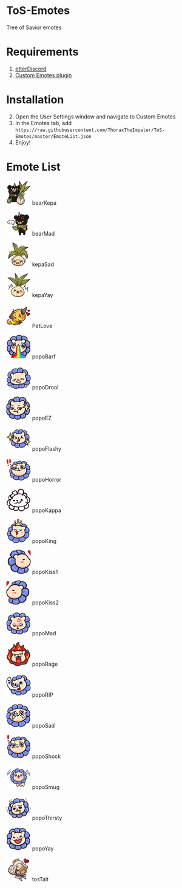 # ToS-Emotes

Tree of Savior emotes

# Requirements
1. [etterDiscord](https://betterdiscord.net/home/)
2. [Custom Emotes plugin](https://github.com/Natsulus/Custom-Emotes)

# Installation
2. Open the User Settings window and navigate to Custom Emotes
3. In the Emotes tab, add `https://raw.githubusercontent.com/ThoraxTheImpaler/ToS-Emotes/master/EmoteList.json`
4. Enjoy!

# Emote List

![bearKepa Image](https://raw.githubusercontent.com/ThoraxTheImpaler/ToS-Emotes/master/64/bearKepa.png)
bearKepa

![bearMad Image](https://raw.githubusercontent.com/ThoraxTheImpaler/ToS-Emotes/master/64/bearMad.png)
bearMad

![kepaSad Image](https://raw.githubusercontent.com/ThoraxTheImpaler/ToS-Emotes/master/64/kepaSad.png)
kepaSad

![kepaYay Image](https://raw.githubusercontent.com/ThoraxTheImpaler/ToS-Emotes/master/64/kepaYay.png)
kepaYay

![PetLove Image](https://raw.githubusercontent.com/ThoraxTheImpaler/ToS-Emotes/master/64/PetLove.png)
PetLove


![popoBarf Image](https://raw.githubusercontent.com/ThoraxTheImpaler/ToS-Emotes/master/64/popoBarf.png)
popoBarf

![popoDrool Image](https://raw.githubusercontent.com/ThoraxTheImpaler/ToS-Emotes/master/64/popoDrool.png)
popoDrool

![popoEZ Image](https://raw.githubusercontent.com/ThoraxTheImpaler/ToS-Emotes/master/64/popoEZ.png)
popoEZ

![popoFlashy Image](https://raw.githubusercontent.com/ThoraxTheImpaler/ToS-Emotes/master/64/popoFlashy.png)
popoFlashy

![popoHorror Image](https://raw.githubusercontent.com/ThoraxTheImpaler/ToS-Emotes/master/64/popoHorror.png)
popoHorror

![popoKappa Image](https://raw.githubusercontent.com/ThoraxTheImpaler/ToS-Emotes/master/64/popoKappa.png)
popoKappa

![popoKing Image](https://raw.githubusercontent.com/ThoraxTheImpaler/ToS-Emotes/master/64/popoKing.png)
popoKing

![popoKiss1 Image](https://raw.githubusercontent.com/ThoraxTheImpaler/ToS-Emotes/master/64/popoKiss1.png)
popoKiss1

![popoKiss2 Image](https://raw.githubusercontent.com/ThoraxTheImpaler/ToS-Emotes/master/64/popoKiss2.png)
popoKiss2

![popoMad Image](https://raw.githubusercontent.com/ThoraxTheImpaler/ToS-Emotes/master/64/popoMad.png)
popoMad

![popoRage Image](https://raw.githubusercontent.com/ThoraxTheImpaler/ToS-Emotes/master/64/popoRage.png)
popoRage

![popoRIP Image](https://raw.githubusercontent.com/ThoraxTheImpaler/ToS-Emotes/master/64/popoRIP.png)
popoRIP

![popoSad Image](https://raw.githubusercontent.com/ThoraxTheImpaler/ToS-Emotes/master/64/popoSad.png)
popoSad

![popoShock Image](https://raw.githubusercontent.com/ThoraxTheImpaler/ToS-Emotes/master/64/popoShock.png)
popoShock

![popoSmug Image](https://raw.githubusercontent.com/ThoraxTheImpaler/ToS-Emotes/master/64/popoSmug.png)
popoSmug

![popoThirsty Image](https://raw.githubusercontent.com/ThoraxTheImpaler/ToS-Emotes/master/64/popoThirsty.png)
popoThirsty

![popoYay Image](https://raw.githubusercontent.com/ThoraxTheImpaler/ToS-Emotes/master/64/popoYay.png)
popoYay

![tosTalt Image](https://raw.githubusercontent.com/ThoraxTheImpaler/ToS-Emotes/master/64/tosTalt.png)
tosTalt
